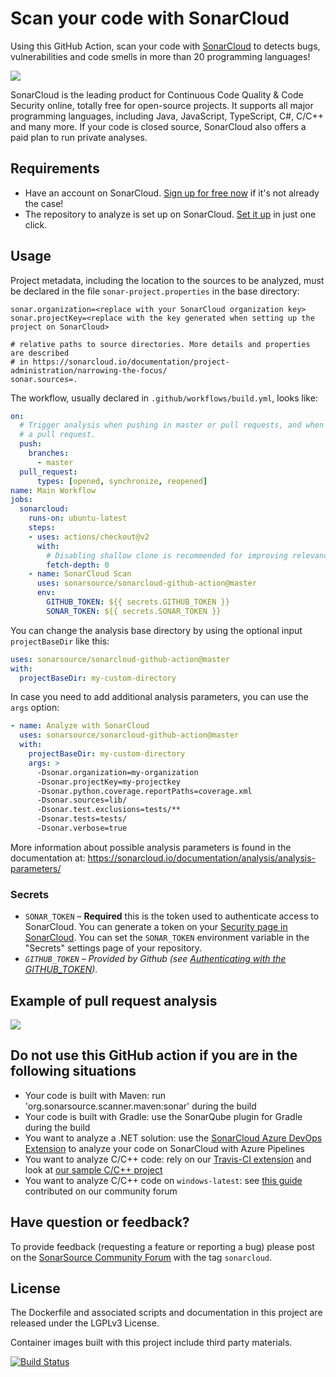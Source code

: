 # Scan your code with SonarCloud

Using this GitHub Action, scan your code with [SonarCloud](https://sonarcloud.io/) to detects bugs, vulnerabilities and code smells in more than 20 programming languages!

<img src="./images/SonarCloud-72px.png">

SonarCloud is the leading product for Continuous Code Quality & Code Security online, totally free for open-source projects. It supports all major programming languages, including Java, JavaScript, TypeScript, C#, C/C++ and many more. If your code is closed source, SonarCloud also offers a paid plan to run private analyses.

## Requirements

* Have an account on SonarCloud. [Sign up for free now](https://sonarcloud.io/sessions/init/github) if it's not already the case!
* The repository to analyze is set up on SonarCloud. [Set it up](https://sonarcloud.io/projects/create) in just one click.

## Usage

Project metadata, including the location to the sources to be analyzed, must be declared in the file `sonar-project.properties` in the base directory:

```properties
sonar.organization=<replace with your SonarCloud organization key>
sonar.projectKey=<replace with the key generated when setting up the project on SonarCloud>

# relative paths to source directories. More details and properties are described
# in https://sonarcloud.io/documentation/project-administration/narrowing-the-focus/ 
sonar.sources=.
```

The workflow, usually declared in `.github/workflows/build.yml`, looks like:

```yaml
on:
  # Trigger analysis when pushing in master or pull requests, and when creating
  # a pull request. 
  push:
    branches:
      - master
  pull_request:
      types: [opened, synchronize, reopened]
name: Main Workflow
jobs:
  sonarcloud:
    runs-on: ubuntu-latest
    steps:
    - uses: actions/checkout@v2
      with:
        # Disabling shallow clone is recommended for improving relevancy of reporting
        fetch-depth: 0
    - name: SonarCloud Scan
      uses: sonarsource/sonarcloud-github-action@master
      env:
        GITHUB_TOKEN: ${{ secrets.GITHUB_TOKEN }}
        SONAR_TOKEN: ${{ secrets.SONAR_TOKEN }}
```

You can change the analysis base directory by using the optional input `projectBaseDir` like this:

```yaml
uses: sonarsource/sonarcloud-github-action@master
with:
  projectBaseDir: my-custom-directory
```

In case you need to add additional analysis parameters, you can use the `args` option:

```yaml
- name: Analyze with SonarCloud
  uses: sonarsource/sonarcloud-github-action@master
  with:
    projectBaseDir: my-custom-directory
    args: >
      -Dsonar.organization=my-organization
      -Dsonar.projectKey=my-projectkey
      -Dsonar.python.coverage.reportPaths=coverage.xml
      -Dsonar.sources=lib/
      -Dsonar.test.exclusions=tests/**
      -Dsonar.tests=tests/
      -Dsonar.verbose=true
```

More information about possible analysis parameters is found in the documentation at:
https://sonarcloud.io/documentation/analysis/analysis-parameters/

### Secrets

- `SONAR_TOKEN` – **Required** this is the token used to authenticate access to SonarCloud. You can generate a token on your [Security page in SonarCloud](https://sonarcloud.io/account/security/). You can set the `SONAR_TOKEN` environment variable in the "Secrets" settings page of your repository.
- *`GITHUB_TOKEN` – Provided by Github (see [Authenticating with the GITHUB_TOKEN](https://help.github.com/en/actions/automating-your-workflow-with-github-actions/authenticating-with-the-github_token)).*

## Example of pull request analysis

<img src="./images/SonarCloud-analysis-in-Checks.png">

## Do not use this GitHub action if you are in the following situations

* Your code is built with Maven: run 'org.sonarsource.scanner.maven:sonar' during the build
* Your code is built with Gradle: use the SonarQube plugin for Gradle during the build
* You want to analyze a .NET solution: use the [SonarCloud Azure DevOps Extension](https://marketplace.visualstudio.com/items?itemName=SonarSource.sonarcloud) to analyze your code on SonarCloud with Azure Pipelines
* You want to analyze C/C++ code: rely on our [Travis-CI extension](https://docs.travis-ci.com/user/sonarcloud/) and look at [our sample C/C++ project](https://github.com/SonarSource/sq-com_example_c-sqscanner-travis)
* You want to analyze C/C++ code on `windows-latest`: see [this guide](https://community.sonarsource.com/t/sonarcloud-with-msbuild-build-wrapper-on-github-actions/35607) contributed on our community forum

## Have question or feedback?

To provide feedback (requesting a feature or reporting a bug) please post on the [SonarSource Community Forum](https://community.sonarsource.com/) with the tag `sonarcloud`.

## License

The Dockerfile and associated scripts and documentation in this project are released under the LGPLv3 License.

Container images built with this project include third party materials.

[![Build Status](https://travis-ci.com/SonarSource/sonarcloud-github-action.svg?branch=master)](https://travis-ci.com/SonarSource/sonarcloud-github-action)
